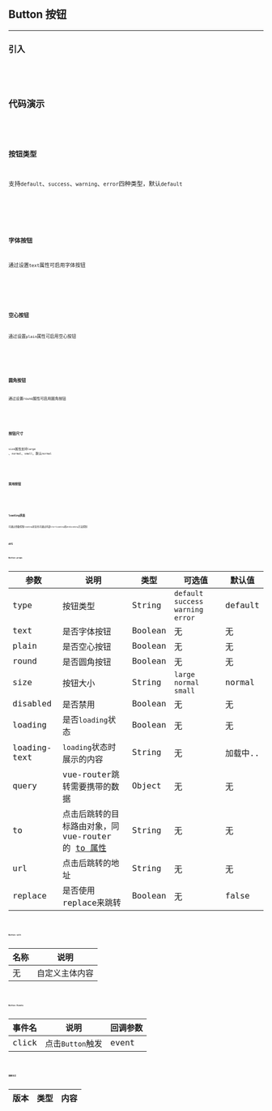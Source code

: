 <!--
 * @Author: Fone`峰
 * @Date: 2021-04-02 15:21:42
 * @LastEditors: Fone`峰
 * @LastEditTime: 2021-05-10 11:03:05
 * @Description: file content
 * @Email: qinrifeng@163.com
 * @Github: https://github.com/FoneQinrf
-->
## Button 按钮
---

<Card> 

### 引入
<Code :content="`
import { createApp } from 'vue';
import { Button } from 'vvmui';\n
const app = createApp();
app.use(Button);
`"/>

</Card> 

## 代码演示
<Card> 

### 按钮类型
支持`default`、`success`、`warning`、`error`四种类型，默认`default`
<Code language="html" :content='`
<Button>默认按钮</Button>
<Button type="success">成功按钮</Button>
<Button type="warning">警告按钮</Button>
<Button type="error">危险按钮</Button>
`'/>

</Card> 
<br>
<Card> 

### 字体按钮
通过设置`text`属性可启用字体按钮
<Code language="html" :content='`
<Button text>默认按钮</Button>
<Button text type="success">成功按钮</Button>
<Button text type="warning">警告按钮</Button>
<Button text type="error">危险按钮</Button>
`'/>

</Card> 
<br>
<Card>

### 空心按钮
通过设置`plain`属性可启用空心按钮
<Code language="html" :content='`
<Button plain>默认按钮</Button>
<Button plain type="success">成功按钮</Button>
<Button plain type="warning">警告按钮</Button>
<Button plain type="error">危险按钮</Button>
`'/>

</Card> 
<br>
<Card>

### 圆角按钮
通过设置`round`属性可启用圆角按钮
<Code language="html" :content='`
<Button plain round>默认按钮</Button>
<Button plain round type="success">成功按钮</Button>
<Button plain round type="warning">警告按钮</Button>\n
<Button round>默认按钮</Button>
<Button round type="success">成功按钮</Button>
<Button round type="warning">警告按钮</Button>
`'/>

</Card> 
<br>
<Card>

### 按钮尺寸
`size`属性支持`large` 、`normal`、`small`，默认`normal`
<Code language="html" :content='`
<Button size="large">默认按钮</Button>
<Button size="normal">默认按钮</Button>
<Button size="small">默认按钮</Button>
`'/>

</Card> 
<br>
<Card>

### 禁用按钮
<Code language="html" :content='`
<Button disabled>默认按钮</Button>
<Button disabled type="success">成功按钮</Button>
<Button disabled type="warning">警告按钮</Button>\n
<Button plain disabled>默认按钮</Button>
<Button plain disabled type="success">成功按钮</Button>
<Button plain disabled type="warning">警告按钮</Button>
`'/>

</Card> 
<br>
<Card>

### loading状态
可通过参数控制`loading`状态也可通过内部`startLoading`和`endLoading`方法控制
<Code language="html" :content='`
<template>
  <Button loading>默认按钮</Button>
  <Button loading type="success">成功按钮</Button>
  <Button loading type="warning">成功按钮</Button>\n
  <Button loading plain>默认按钮</Button>
  <Button loading plain round type="success">成功按钮</Button>
  <Button ref="button" @click="loading" plain type="warning">警告按钮</Button>
</template>
`'/>
<Code content='
import { ref } from "vue";
export default {
  setup() {
    const button = ref();
    const loading = () => {
      button.value.startLoading();
      setTimeout(() => {
        button.value.endLoading();
      }, 1000);
    };
    return {
      button,
      loading
    };
  }
};
'/>

</Card> 

## API

<Card>

### Button props
| 参数 | 说明 | 类型 | 可选值 | 默认值 |
|------|------------|------------|------------|------------|
| type  | 按钮类型       | String       | `default` `success` `warning` `error` | default |
| text  | 是否字体按钮     | Boolean       | 无 | 无 |
| plain  | 是否空心按钮     | Boolean    | 无 | 无 |
| round  | 是否圆角按钮    | Boolean  | 无 | 无 |
| size  | 按钮大小    | String  | `large` `normal` `small` | normal |
| disabled  |  是否禁用  | Boolean  | 无 | 无 |
| loading  |  是否`loading`状态  | Boolean  | 无 | 无 |
| loading-text  |  `loading`状态时展示的内容 | String  | 无 | 加载中.. |
| query  |  vue-router跳转需要携带的数据   | Object  | 无 | 无 |
| to  |   点击后跳转的目标路由对象，同 vue-router 的 [to 属性](https://router.vuejs.org/zh/api/#to)  | String  | 无 | 无 |
| url  | 点击后跳转的地址    | String | 无 | 无 |
| replace  | 是否使用replace来跳转    | Boolean  | 无 | false |

</Card> 
<br>
<Card>

### Button solt
| 名称 | 说明 |
|------|------------|
| 无  | 自定义主体内容 |

</Card> 
<br>
<Card>

### Button Events
| 事件名 | 说明 | 回调参数 |
|------|------------|------------|
| click | 点击`Button`触发 | event |

</Card> 
<br>
<Card>

### 更新日志
| 版本 |类型|内容|
|-------------|-|-|

</Card> 